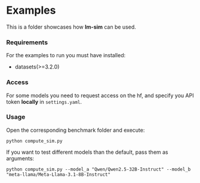 # Examples

This is a folder showcases how **lm-sim** can be used. 

### Requirements 
For the examples to run you must have installed:
- datasets(>=3.2.0) 

### Access
For some models you need to request access on the hf, and specify you API token **locally** in `settings.yaml`. 

### Usage
Open the corresponding benchmark folder and execute:
```
python compute_sim.py
```

If you want to test different models than the default, pass them as arguments:

```
python compute_sim.py --model_a "Qwen/Qwen2.5-32B-Instruct" --model_b "meta-llama/Meta-Llama-3.1-8B-Instruct"
```


